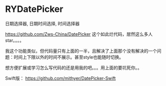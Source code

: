 # RYDatePicker
日期选择器, 日期时间选择, 时间选择器

https://github.com/Zws-China/DatePicker 这个如此烂代码，居然这么多人star。。。。

我这个功能类似，但代码量只有上面的一半，且解决了上面那个没有解决的一个问题：时间上下限以外的时间不展示。甚至style也能随时切换。

想方便扩展或学习怎么写代码的还是用我的吧。。。用上面的要坑死你。。

Swift版：
https://github.com/mithyer/DatePicker-Swift
